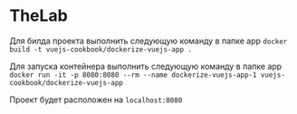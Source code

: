 # TheLab

Для билда проекта выполнить следующую команду в папке app 
` docker build -t vuejs-cookbook/dockerize-vuejs-app . `

Для запуска контейнера выполнить следующую команду в папке app
` docker run -it -p 8080:8080 --rm --name dockerize-vuejs-app-1 vuejs-cookbook/dockerize-vuejs-app `

Проект будет расположен на ` localhost:8080 `
